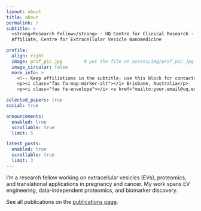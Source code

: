 ```yaml
---
layout: about
title: about
permalink: /
subtitle: >
  <strong>Research Fellow</strong> · UQ Centre for Clinical Research ·
  Affiliate, Centre for Extracellular Vesicle Nanomedicine

profile:
  align: right
  image: prof_pic.jpg        # put the file at assets/img/prof_pic.jpg
  image_circular: false
  more_info: >
    <!-- Keep affiliations in the subtitle; use this block for contacts only -->
    <p><i class="fas fa-map-marker-alt"></i> Brisbane, Australia</p>
    <p><i class="fas fa-envelope"></i> <a href="mailto:your.email@uq.edu.au">your.email@uq.edu.au</a></p>

selected_papers: true
social: true

announcements:
  enabled: true
  scrollable: true
  limit: 5

latest_posts:
  enabled: true
  scrollable: true
  limit: 3
---
```


I’m a research fellow working on extracellular vesicles (EVs), proteomics, and translational applications in pregnancy and cancer. My work spans EV engineering, data-independent proteomics, and biomarker discovery.

See all publications on the [publications page](/publications/).
